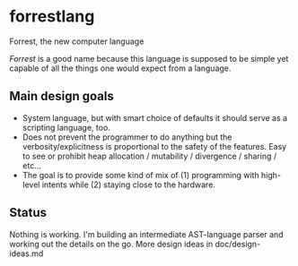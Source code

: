 # forrestlang
Forrest, the new computer language

*Forrest* is a good name because this language is supposed to be simple yet capable of all the things one would expect from a language.

## Main design goals

- System language, but with smart choice of defaults it should serve as a scripting language, too.
- Does not prevent the programmer to do anything but the verbosity/explicitness is proportional to the safety of the features. Easy to see or prohibit heap allocation / mutability / divergence / sharing / etc...
- The goal is to provide some kind of mix of (1) programming with high-level intents while (2) staying close to the hardware.

## Status

Nothing is working. I'm building an intermediate AST-language parser and working out the details on the go.
More design ideas in doc/design-ideas.md

